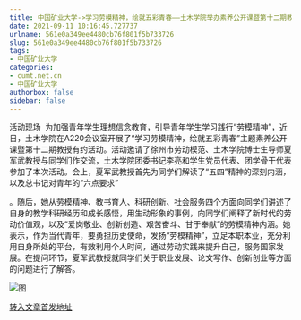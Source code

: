 ```yaml
---
title: 中国矿业大学->学习劳模精神，绘就五彩青春——土木学院举办素养公开课暨第十二期教授有约活动 | cumt.net.cn
date: 2021-09-11 10:16:45.727737
urlname: 561e0a349ee4480cb76f801f5b733726
slug: 561e0a349ee4480cb76f801f5b733726
tags: 
- 中国矿业大学
categories:
- cumt.net.cn
- 中国矿业大学
authorbox: false
sidebar: false
---
```

活动现场  为加强青年学生理想信念教育，引导青年学生学习践行“劳模精神”，近日，土木学院在A220会议室开展了“学习劳模精神，绘就五彩青春”主题素养公开课暨第十二期教授有约活动。活动邀请了徐州市劳动模范、土木学院博士生导师夏军武教授与同学们作交流，土木学院团委书记李亮和学生党员代表、团学骨干代表参加了本次活动。会上，夏军武教授首先为同学们解读了“五四”精神的深刻内涵，以及总书记对青年的“六点要求”
<!--more-->
。随后，她从劳模精神、教书育人、科研创新、社会服务四个方面向同学们讲述了自身的教学科研经历和成长感悟，用生动形象的事例，向同学们阐释了新时代的劳动价值观，以及“爱岗敬业、创新创造、艰苦奋斗、甘于奉献”的劳模精神内涵。她表示，作为当代青年，要勇担历史使命，发扬“劳模精神”，立足本职本业，充分利用自身所处的平台，有效利用个人时间，通过劳动实践来提升自己，服务国家发展。在提问环节，夏军武教授就同学们关于职业发展、论文写作、创新创业等方面的问题进行了解答。

![图](http://xwzx.cumt.edu.cn/_upload/article/images/5b/a7/a80fa2b44594add7ddb3680d0831/1584f35c-021e-4770-8ced-12c5753e9eb9.png)

[转入文章首发地址](http://xwzx.cumt.edu.cn/1b/c1/c523a596929/page.htm)